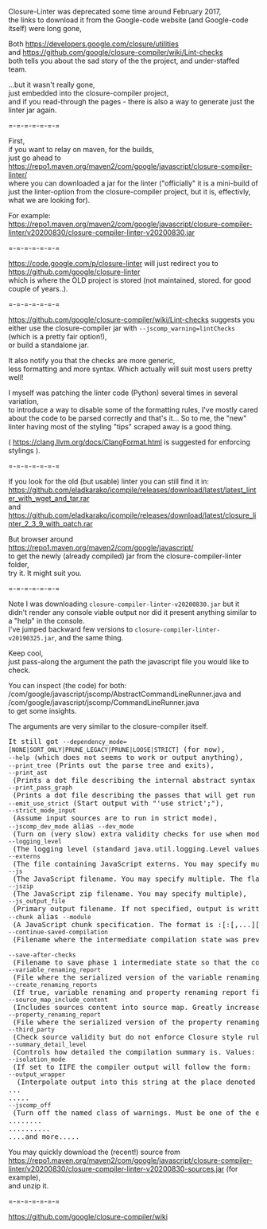 Closure-Linter was deprecated some time around February 2017,  
the links to download it from the Google-code website (and Google-code itself) were long gone,  

Both https://developers.google.com/closure/utilities  
and https://github.com/google/closure-compiler/wiki/Lint-checks  
both tells you about the sad story of the the project, and under-staffed team.  

...but it wasn't really gone,  
just embedded into the closure-compiler project,  
and if you read-through the pages - there is also a way to generate just the linter jar again.  

=-=-=-=-=-=-=  

First,  
if you want to relay on maven, for the builds,  
just go ahead to https://repo1.maven.org/maven2/com/google/javascript/closure-compiler-linter/  
where you can downloaded a jar for the linter ("officially" it is a mini-build of just the linter-option from the closure-compiler project, but it is, effectivly, what we are looking for).  

For example: https://repo1.maven.org/maven2/com/google/javascript/closure-compiler-linter/v20200830/closure-compiler-linter-v20200830.jar  

=-=-=-=-=-=-=  

https://code.google.com/p/closure-linter  will just redirect you to https://github.com/google/closure-linter  
which is where the OLD project is stored (not maintained, stored. for good couple of years..).  

=-=-=-=-=-=-=  

https://github.com/google/closure-compiler/wiki/Lint-checks suggests you either use the closure-compiler jar with <code>--jscomp_warning=lintChecks</code> (which is a pretty fair option!),  
or build a standalone jar.  

It also notify you that the checks are more generic,  
less formatting and more syntax. Which actually will suit most users pretty well!  

I myself was patching the linter code (Python) several times in several variation,  
to introduce a way to disable some of the formatting rules, I've mostly cared about the code to be parsed correctly and that's it... So to me, the "new" linter having most of the styling "tips" scraped away is a good thing.  

( https://clang.llvm.org/docs/ClangFormat.html is suggested for enforcing stylings ).  

=-=-=-=-=-=-=  

If you look for the old (but usable) linter you can still find it in:  
https://github.com/eladkarako/icompile/releases/download/latest/latest_linter_with_wget_and_tar.rar  
and  
https://github.com/eladkarako/icompile/releases/download/latest/closure_linter_2_3_9_with_patch.rar  
  
But browser around https://repo1.maven.org/maven2/com/google/javascript/  
to get the newly (already compiled) jar from the closure-compiler-linter folder,  
try it. It might suit you.

=-=-=-=-=-=-=  

Note I was downloading <code>closure-compiler-linter-v20200830.jar</code> but it didn't render any console viable output nor did it present anything similar to a "help" in the console.  
I've jumped backward few versions to <code>closure-compiler-linter-v20190325.jar</code>, and the same thing.  

Keep cool,  
just pass-along the argument the path the javascript file you would like to check.  

You can inspect (the code) for both:  
/com/google/javascript/jscomp/AbstractCommandLineRunner.java
and /com/google/javascript/jscomp/CommandLineRunner.java  
to get some insights.  

The arguments are very similar to the closure-compiler itself.  

<pre>
It still got <code>--dependency_mode=[NONE|SORT_ONLY|PRUNE_LEGACY|PRUNE|LOOSE|STRICT]</code> (for now),  
<code>--help</code> (which does not seems to work or output anything),  
<code>--print_tree</code> (Prints out the parse tree and exits),  
<code>--print_ast</code> (Prints a dot file describing the internal abstract syntax tree and exits),  
<code>--print_pass_graph</code> (Prints a dot file describing the passes that will get run and exits),  
<code>--emit_use_strict</code> (Start output with "'use strict';"),  
<code>--strict_mode_input</code> (Assume input sources are to run in strict mode),  
<code>--jscomp_dev_mode</code> alias <code>--dev_mode</code> (Turn on (very slow) extra validity checks for use when modifying the compiler.  
<code>--logging_level</code> (The logging level (standard java.util.logging.Level values) for Compiler progress. Does not control errors or warnings for the JavaScript code under compilation),  
<code>--externs</code> (The file containing JavaScript externs. You may specify multiple),  
<code>--js</code> (The JavaScript filename. You may specify multiple. The flag name is optional, because args are interpreted as files by default. You may also use minimatch-style glob patterns. For example, use "--js='**.js' --js='!**_test.js' to recursively include all js files that do not end in _test.js)
<code>--jszip</code> (The JavaScript zip filename. You may specify multiple),  
<code>--js_output_file</code> (Primary output filename. If not specified, output is written to stdout),  
<code>--chunk</code> alias <code>--module</code> (A JavaScript chunk specification. The format is <name>:<num-js-files>[:[<dep>,...][:]]]. Chunk names must be unique. Each dep is the name of a chunk that this chunk depends on. Chunks must be listed in dependency order, and JS source files must be listed in the corresponding order. Where --chunk flags occur in relation to --js flags is unimportant. <num-js-files> may be set to 'auto' for the first chunk if it has no dependencies. Provide the value 'auto' to trigger chunk creation from CommonJS modules),  
<code>--continue-saved-compilation</code> (Filename where the intermediate compilation state was previously saved),  

<code>--save-after-checks</code> (Filename to save phase 1 intermediate state so that the compilation can be resumed later),  
<code>--variable_renaming_report</code> (File where the serialized version of the variable renaming map produced should be saved),  
<code>--create_renaming_reports</code> (If true, variable renaming and property renaming report files will be produced as {binary name}_vars_renaming_report.out and {binary name}_props_renaming_report.out. Note that this flag cannot be used in conjunction with either variable_renaming_report or property_renaming_report),  
<code>--source_map_include_content</code> (Includes sources content into source map. Greatly increases the size of source maps but offers greater portability),  
<code>--property_renaming_report</code> (File where the serialized version of the property renaming map produced should be saved),  
<code>--third_party</code> (Check source validity but do not enforce Closure style rules and conventions),  
<code>--summary_detail_level</code> (Controls how detailed the compilation summary is. Values: 0 (never print summary), 1 (print summary only if there are errors or warnings), 2 (print summary if the 'checkTypes' diagnostic  group is enabled, see --jscomp_warning), 3 (always print summary). The default level is 1),  
<code>--isolation_mode</code> (If set to IIFE the compiler output will follow the form:  (function(){%output%}).call(this);    Options: [NONE|IIFE]),  
<code>--output_wrapper</code>  (Interpolate output into this string at the place denoted by the marker token %output%. Use marker token %output|jsstring% to do js string escaping on the output. Consider using the --isolation_mode flag instead),  
...
.....
<code>--jscomp_off</code> (Turn off the named class of warnings. Must be one of the error group items. '*' adds all supported)
........
..........
....and more.....
</pre>

You may quickly download the (recent!) source from https://repo1.maven.org/maven2/com/google/javascript/closure-compiler-linter/v20200830/closure-compiler-linter-v20200830-sources.jar (for example),  
and unzip it.

=-=-=-=-=-=-=  

https://github.com/google/closure-compiler/wiki  
